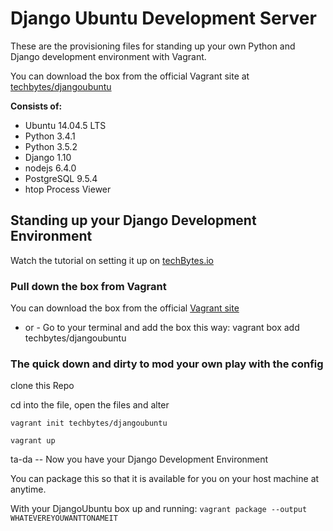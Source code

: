 # Django Ubuntu Development Server

These are the provisioning files for standing up your own Python and Django development environment with Vagrant.

You can download the box from the official Vagrant site at [techbytes/djangoubuntu](https://atlas.hashicorp.com/techbytes/boxes/djangoUbuntu)

__Consists of:__
* Ubuntu 14.04.5 LTS
* Python 3.4.1
* Python 3.5.2
* Django 1.10
* nodejs 6.4.0
* PostgreSQL 9.5.4
* htop Process Viewer

## Standing up your Django Development Environment
Watch the tutorial on setting it up on [techBytes.io](https://youtu.be/S8H7gQUdysU)
### Pull down the box from Vagrant
You can download the box from the official [Vagrant site](https://atlas.hashicorp.com/techbytes/boxes/djangoUbuntu)
- or -
Go to your terminal and add the box this way:
vagrant box add techbytes/djangoubuntu

### The quick down and dirty to mod your own play with the config
clone this Repo

cd into the file, open the files and alter

`vagrant init techbytes/djangoubuntu`

`vagrant up`

ta-da -- Now you have your Django Development Environment

You can package this so that it is available for you on your host machine at anytime.

With your DjangoUbuntu box up and running:
`vagrant package --output WHATEVEREYOUWANTTONAMEIT`
